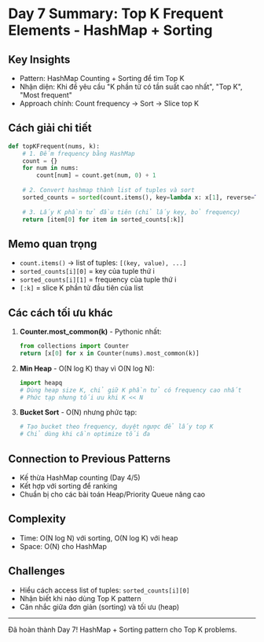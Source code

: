 # Day 7 Summary: Top K Frequent Elements - HashMap + Sorting

## Key Insights
- Pattern: HashMap Counting + Sorting để tìm Top K
- Nhận diện: Khi đề yêu cầu "K phần tử có tần suất cao nhất", "Top K", "Most frequent"
- Approach chính: Count frequency → Sort → Slice top K

## Cách giải chi tiết
```python
def topKFrequent(nums, k):
    # 1. Đếm frequency bằng HashMap
    count = {}
    for num in nums:
        count[num] = count.get(num, 0) + 1
    
    # 2. Convert hashmap thành list of tuples và sort
    sorted_counts = sorted(count.items(), key=lambda x: x[1], reverse=True)
    
    # 3. Lấy K phần tử đầu tiên (chỉ lấy key, bỏ frequency)
    return [item[0] for item in sorted_counts[:k]]
```

## Memo quan trọng
- `count.items()` → list of tuples: `[(key, value), ...]`
- `sorted_counts[i][0]` = key của tuple thứ i
- `sorted_counts[i][1]` = frequency của tuple thứ i
- `[:k]` = slice K phần tử đầu tiên của list

## Các cách tối ưu khác
1. **Counter.most_common(k)** - Pythonic nhất:
   ```python
   from collections import Counter
   return [x[0] for x in Counter(nums).most_common(k)]
   ```

2. **Min Heap** - O(N log K) thay vì O(N log N):
   ```python
   import heapq
   # Dùng heap size K, chỉ giữ K phần tử có frequency cao nhất
   # Phức tạp nhưng tối ưu khi K << N
   ```

3. **Bucket Sort** - O(N) nhưng phức tạp:
   ```python
   # Tạo bucket theo frequency, duyệt ngược để lấy top K
   # Chỉ dùng khi cần optimize tối đa
   ```

## Connection to Previous Patterns
- Kế thừa HashMap counting (Day 4/5)
- Kết hợp với sorting để ranking
- Chuẩn bị cho các bài toán Heap/Priority Queue nâng cao

## Complexity
- Time: O(N log N) với sorting, O(N log K) với heap
- Space: O(N) cho HashMap

## Challenges
- Hiểu cách access list of tuples: `sorted_counts[i][0]`
- Nhận biết khi nào dùng Top K pattern
- Cân nhắc giữa đơn giản (sorting) và tối ưu (heap)

---
Đã hoàn thành Day 7! HashMap + Sorting pattern cho Top K problems.